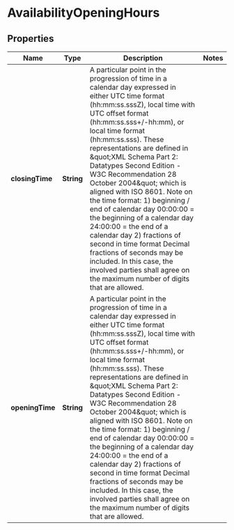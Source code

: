 
# AvailabilityOpeningHours

## Properties
Name | Type | Description | Notes
------------ | ------------- | ------------- | -------------
**closingTime** | **String** | A particular point in the progression of time in a calendar day expressed in either UTC time format (hh:mm:ss.sssZ), local time with UTC offset format (hh:mm:ss.sss+/-hh:mm), or local time format (hh:mm:ss.sss). These representations are defined in \&quot;XML Schema Part 2: Datatypes Second Edition - W3C Recommendation 28 October 2004\&quot; which is aligned with ISO 8601. Note on the time format: 1) beginning / end of calendar day 00:00:00 &#x3D; the beginning of a calendar day 24:00:00 &#x3D; the end of a calendar day 2) fractions of second in time format Decimal fractions of seconds may be included. In this case, the involved parties shall agree on the maximum number of digits that are allowed. | 
**openingTime** | **String** | A particular point in the progression of time in a calendar day expressed in either UTC time format (hh:mm:ss.sssZ), local time with UTC offset format (hh:mm:ss.sss+/-hh:mm), or local time format (hh:mm:ss.sss). These representations are defined in \&quot;XML Schema Part 2: Datatypes Second Edition - W3C Recommendation 28 October 2004\&quot; which is aligned with ISO 8601. Note on the time format: 1) beginning / end of calendar day 00:00:00 &#x3D; the beginning of a calendar day 24:00:00 &#x3D; the end of a calendar day 2) fractions of second in time format Decimal fractions of seconds may be included. In this case, the involved parties shall agree on the maximum number of digits that are allowed. | 




